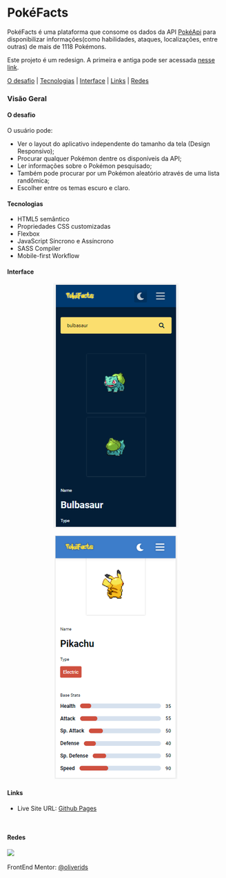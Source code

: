 # PokéFacts

PokéFacts é uma plataforma que consome os dados da API [PokéApi](https://pokeapi.co/about) para disponibilizar informações(como habilidades, ataques, localizações, entre outras) de mais de 1118 Pokémons.

Este projeto é um redesign. A primeira e antiga pode ser acessada [nesse link](https://oliverids.github.io/pokefacts/).

<p text-align="center">
 <a href="#desafio">O desafio</a> | 
 <a href="#tecnologias">Tecnologias</a> | 
 <a href="#interface">Interface</a> | 
 <a href="#links">Links</a> |
 <a href="#redes">Redes</a>
</p>

### Visão Geral

#### O desafio

O usuário pode:

- Ver o layout do aplicativo independente do tamanho da tela (Design Responsivo);
- Procurar qualquer Pokémon dentre os disponíveis da API;
- Ler informações sobre o Pokémon pesquisado;
- Também pode procurar por um Pokémon aleatório através de uma lista randômica;
- Escolher entre os temas escuro e claro.

#### Tecnologias

- HTML5 semântico
- Propriedades CSS customizadas
- Flexbox
- JavaScript Síncrono e Assíncrono
- SASS Compiler
- Mobile-first Workflow

#### Interface

<p align="center">
<img src="Screenshot_2.png"/>
</p>

<p align="center">
<img src="Screenshot_1.png"/>
</p>

#### Links

- Live Site URL: [Github Pages](https://oliverids.github.io/pokemon-facts/)

<br>

#### Redes

<a href="https://www.linkedin.com/in/isabela-oliveira23/"><img src="https://img.shields.io/badge/LinkedIn-0077B5?style=for-the-badge&logo=linkedin&logoColor=white"></a>

<p>FrontEnd Mentor: <a href="https://www.frontendmentor.io/profile/oliverids">@oliverids</a></p>
